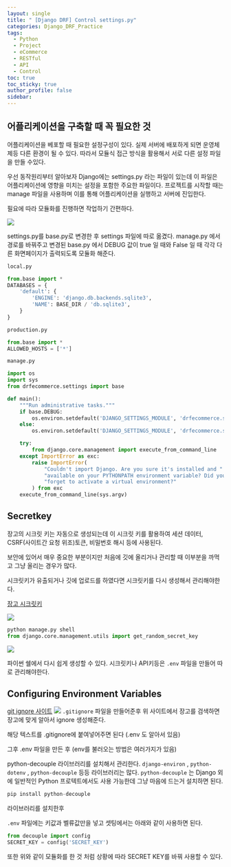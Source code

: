 ```yaml
---
layout: single
title: " [Django DRF] Control settings.py"
categories: Django_DRF_Practice
tags:
  - Python
  - Project
  - eCommerce
  - RESTful
  - API
  - Control
toc: true
toc_sticky: true
author_profile: false
sidebar:
---
```

## 어플리케이션을 구축할 때 꼭 필요한 것

어플리케이션을 베포할 때 필요한 설정구성이 있다.
실제 서버에 배포하게 되면 운영체제등 다른 환경이 될 수 있다.
따라서 모듈식 접근 방식을 활용해서 서로 다른 설정 파일을 만들 수있다.

우선 동작원리부터 알아보자
Django에는 settings.py 라는 파일이 있는데 이 파일은 어플리케이션에 영향을 미치는 설정을 포함한 주요한 파일이다.
프로젝트를 시작할 때는 manage 파일을 사용하며 이를 통해 어플리케이션을 실행하고 서버에 진입한다.

필요에 따라 모듈화를 진행하면 작업하기 간편하다.

![](https://i.imgur.com/Me3FieK.png)

settings.py를 base.py로 변경한 후 settings 파일에 따로 옮겼다.
manage.py 에서 경로를 바꿔주고 변경된 base.py 에서 DEBUG 값이 true 일 때와 False 일 때 각각 다른 화면페이지가 출력되도록 모듈화 해준다.

```python
local.py

from.base import *
DATABASES = {
    'default': {
        'ENGINE': 'django.db.backends.sqlite3',
        'NAME': BASE_DIR / 'db.sqlite3',
    }
}
```

```python
production.py

from.base import *
ALLOWED_HOSTS = ['*']
```

```python
manage.py

import os
import sys
from drfecommerce.settings import base

def main():
    """Run administrative tasks."""
    if base.DEBUG:
        os.environ.setdefault('DJANGO_SETTINGS_MODULE', 'drfecommerce.settings.local')
    else:
        os.environ.setdefault('DJANGO_SETTINGS_MODULE', 'drfecommerce.settings.production')

    try:
        from django.core.management import execute_from_command_line
    except ImportError as exc:
        raise ImportError(
            "Couldn't import Django. Are you sure it's installed and "
            "available on your PYTHONPATH environment variable? Did you "
            "forget to activate a virtual environment?"
        ) from exc
    execute_from_command_line(sys.argv)
```

## Secretkey

장고의 시크릿 키는  자동으로 생성되는데
이 시크릿 키를 활용하여 세션 데이터, CSRF(사이트간 요청 위조)토큰, 비밀번호 해시 등에 사용된다.

보안에 있어서 매우 중요한 부분이지만 처음에 깃에 올리거나 관리할 때 이부분을 까먹고 그냥 올리는 경우가 많다.

시크릿키가 유출되거나 깃에 업로드를 하였다면 시크릿키를 다시 생성해서 관리해야한다.

[장고 시크릿키](https://github.com/django/django/blob/main/django/core/management/utils.py)

![](https://i.imgur.com/LNTBjdg.png)

```python
python manage.py shell
from django.core.management.utils import get_random_secret_key 
```

![](https://i.imgur.com/Q7qBRd3.png)

파이썬 쉘에서 다시 쉽게 생성할 수 있다.
시크릿키나 API키등은 `.env` 파일을 만들어 따로 관리해야한다.

## Configuring Environment Variables

[git ignore 사이트](https://www.toptal.com/developers/gitignore)
![](https://i.imgur.com/R6ohiZT.png)
`.gitignore` 파일을 만들어준후 위 사이트에서 장고를 검색하면 장고에 맞게 알아서 ignore 생성해준다.

해당 텍스트를 .gitignore에 붙여넣어주면 된다 (.env 도 알아서 있음) 

그후 .env 파일을 만든 후
(env를 불러오는 방법은 여러가지가 있음)

python-decouple 라이브러리를 설치해서 관리한다.
`django-environ`  , `python-dotenv` , `python-decouple` 등등 라이브러리는 많다.
`python-decouple` 는 Django 외에 일반적인 Python 프로텍트에서도 사용 가능한데 그냥 마음에 드는거 설치하면 된다.

```python
pip install python-decouple
```

라이브러리를 설치한후

`.env` 파일에는 키값과 벨류값만을 넣고
셋팅에서는 아래와 같이 사용하면 된다.

```python
from decouple import config
SECRET_KEY = config('SECRET_KEY')
```

또한 위와 같이 모듈화를 한 것 처럼 상황에 따라 SECRET KEY를 바꿔 사용할 수 있다.

